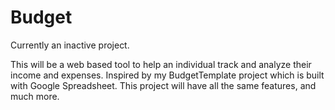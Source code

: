 Budget
======

Currently an inactive project.

This will be a web based tool to help an individual track and analyze their income and expenses. Inspired by my BudgetTemplate project which is built with Google Spreadsheet. This project will have all the same features, and much more.
